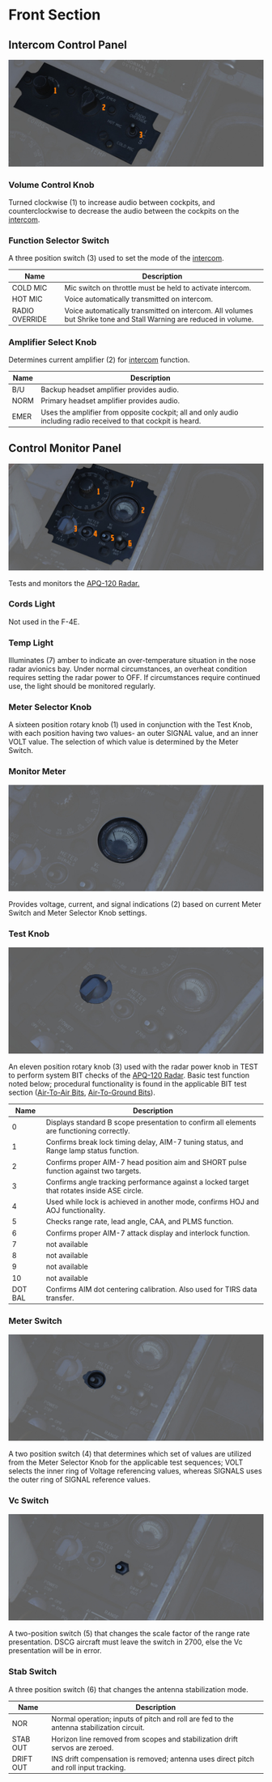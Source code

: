 # Front Section

## Intercom Control Panel

![wso_intercom_control](../../../img/wso_intercom_panel.jpg)

### Volume Control Knob

Turned clockwise (<num>1</num>) to increase audio between cockpits, and
counterclockwise to decrease the audio between the cockpits on the
[intercom](../../../systems/nav_com/intercom.md).

### Function Selector Switch

A three position switch (<num>3</num>) used to set the mode of the
[intercom](../../../systems/nav_com/intercom.md).

| Name           | Description                                                                                                       |
| -------------- | ----------------------------------------------------------------------------------------------------------------- |
| COLD MIC       | Mic switch on throttle must be held to activate intercom.                                                         |
| HOT MIC        | Voice automatically transmitted on intercom.                                                                      |
| RADIO OVERRIDE | Voice automatically transmitted on intercom. All volumes but Shrike tone and Stall Warning are reduced in volume. |

### Amplifier Select Knob

Determines current amplifier (<num>2</num>) for
[intercom](../../../systems/nav_com/intercom.md) function.

| Name | Description                                                                                                     |
| ---- | --------------------------------------------------------------------------------------------------------------- |
| B/U  | Backup headset amplifier provides audio.                                                                        |
| NORM | Primary headset amplifier provides audio.                                                                       |
| EMER | Uses the amplifier from opposite cockpit; all and only audio including radio received to that cockpit is heard. |

## Control Monitor Panel

![wso_control_monitor_panel](../../../img/wso_control_monitor_panel.jpg)

Tests and monitors the [APQ-120 Radar.](../../../systems/radar/overview.md)

### Cords Light

Not used in the F-4E.

### Temp Light

Illuminates (<num>7</num>) amber to indicate an over-temperature situation in
the nose radar avionics bay. Under normal circumstances, an overheat condition
requires setting the radar power to OFF. If circumstances require continued use,
the light should be monitored regularly.

### Meter Selector Knob

A sixteen position rotary knob (<num>1</num>) used in conjunction with the Test
Knob, with each position having two values- an outer SIGNAL value, and an inner
VOLT value. The selection of which value is determined by the Meter Switch.

### Monitor Meter

![Monitor Meter](../../../img/wso_control_monitor_meter.jpg)

Provides voltage, current, and signal indications (<num>2</num>) based on
current Meter Switch and Meter Selector Knob settings.

### Test Knob

![Test Knob](../../../img/wso_control_monitor_test_switch.jpg)

An eleven position rotary knob (<num>3</num>) used with the radar power knob in
TEST to perform system BIT checks of the
[APQ-120 Radar](../../../systems/radar/overview.md). Basic test function noted
below; procedural functionality is found in the applicable BIT test section
([Air-To-Air Bits](../../../procedures/bit_tests/radar_air_to_air.md),
[Air-To-Ground Bits](../../../procedures/bit_tests/radar_air_to_ground.md)).

| Name    | Description                                                                                 |
| ------- | ------------------------------------------------------------------------------------------- |
| 0       | Displays standard B scope presentation to confirm all elements are functioning correctly.       |
| 1       | Confirms break lock timing delay, AIM-7 tuning status, and Range lamp status function.      |
| 2       | Confirms proper AIM-7 head position aim and SHORT pulse function against two targets.       |
| 3       | Confirms angle tracking performance against a locked target that rotates inside ASE circle. |
| 4       | Used while lock is achieved in another mode, confirms HOJ and AOJ functionality.               |
| 5       | Checks range rate, lead angle, CAA, and PLMS function.                                      |
| 6       | Confirms proper AIM-7 attack display and interlock function.                                |
| 7       | not available                                                                               |
| 8       | not available                                                                               |
| 9       | not available                                                                               |
| 10      | not available                                                                               |
| DOT BAL | Confirms AIM dot centering calibration. Also used for TIRS data transfer.                   |

### Meter Switch

![Meter Switch](../../../img/wso_control_meter_signals_switch.jpg)

A two position switch (<num>4</num>) that determines which set of values are
utilized from the Meter Selector Knob for the applicable test sequences; VOLT
selects the inner ring of Voltage referencing values, whereas SIGNALS uses the
outer ring of SIGNAL reference values.

### Vc Switch

![Vc Switch](../../../img/wso_control_meter_vc_switch.jpg)

A two-position switch (<num>5</num>) that changes the scale factor of the range
rate presentation. DSCG aircraft must leave the switch in 2700, else the Vc
presentation will be in error.

### Stab Switch

A three position switch (<num>6</num>) that changes the antenna stabilization
mode.

| Name      | Description                                                                              |
| --------- | ---------------------------------------------------------------------------------------- |
| NOR       | Normal operation; inputs of pitch and roll are fed to the antenna stabilization circuit. |
| STAB OUT  | Horizon line removed from scopes and stabilization drift servos are zeroed.              |
| DRIFT OUT | INS drift compensation is removed; antenna uses direct pitch and roll input tracking.    |
